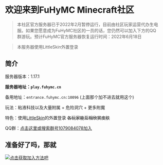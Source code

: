 # 欢迎来到FuHyMC Minecraft社区

> 本社区官方服务器已于2022年2月暂停运行，目前由社区玩家运营代办生电服。如果您愿意成为FuHyMC社区的一员的话，您仍然可以加入下方的QQ群游玩。预计FuHyMC官方服务器恢复运行时间：2022年6月18日

> 本服务器使用LittleSkin外置登录

## 简介

服务器版本：1.17.1

**服务器地址：`play.fuhymc.cn`**

备用地址：`entrance.fuhymc.cn:10096` \(上面那个加不进去就用这个\)

玩法：粘液科技以及大量附属 + 危险洞穴 + 更多附魔

特色：使用[LittleSkin](https://mcskin.littleservice.cn/)的外置登录 ~~各玩家能互相欣赏皮肤~~

QQ群：[点击这里或搜索群号1079084078加入](https://jq.qq.com/?_wv=1027&k=bw6B6MKN)

## 准备好了吗，那就

[![点击获取加入方法吧](https://cdn.jsdelivr.net/gh/dixiatielu/fuhymc-docs/.gitbook/assets/click-to-join.png)](how-to-join)
